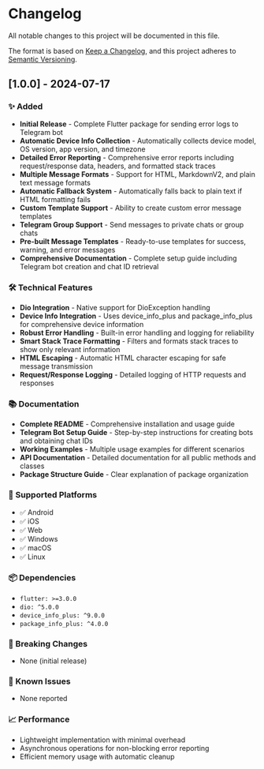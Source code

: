 # Changelog

All notable changes to this project will be documented in this file.

The format is based on [Keep a Changelog](https://keepachangelog.com/en/1.0.0/),
and this project adheres to [Semantic Versioning](https://semver.org/spec/v2.0.0.html).

## [1.0.0] - 2024-07-17

### ✨ Added
- **Initial Release** - Complete Flutter package for sending error logs to Telegram bot
- **Automatic Device Info Collection** - Automatically collects device model, OS version, app version, and timezone
- **Detailed Error Reporting** - Comprehensive error reports including request/response data, headers, and formatted stack traces
- **Multiple Message Formats** - Support for HTML, MarkdownV2, and plain text message formats
- **Automatic Fallback System** - Automatically falls back to plain text if HTML formatting fails
- **Custom Template Support** - Ability to create custom error message templates
- **Telegram Group Support** - Send messages to private chats or group chats
- **Pre-built Message Templates** - Ready-to-use templates for success, warning, and error messages
- **Comprehensive Documentation** - Complete setup guide including Telegram bot creation and chat ID retrieval

### 🛠️ Technical Features
- **Dio Integration** - Native support for DioException handling
- **Device Info Integration** - Uses device_info_plus and package_info_plus for comprehensive device information
- **Robust Error Handling** - Built-in error handling and logging for reliability
- **Smart Stack Trace Formatting** - Filters and formats stack traces to show only relevant information
- **HTML Escaping** - Automatic HTML character escaping for safe message transmission
- **Request/Response Logging** - Detailed logging of HTTP requests and responses

### 📚 Documentation
- **Complete README** - Comprehensive installation and usage guide
- **Telegram Bot Setup Guide** - Step-by-step instructions for creating bots and obtaining chat IDs
- **Working Examples** - Multiple usage examples for different scenarios
- **API Documentation** - Detailed documentation for all public methods and classes
- **Package Structure Guide** - Clear explanation of package organization

### 🚀 Supported Platforms
- ✅ Android
- ✅ iOS  
- ✅ Web
- ✅ Windows
- ✅ macOS
- ✅ Linux

### 📦 Dependencies
- `flutter: >=3.0.0`
- `dio: ^5.0.0`
- `device_info_plus: ^9.0.0`
- `package_info_plus: ^4.0.0`

### 🔧 Breaking Changes
- None (initial release)

### 🐛 Known Issues
- None reported

### 📈 Performance
- Lightweight implementation with minimal overhead
- Asynchronous operations for non-blocking error reporting
- Efficient memory usage with automatic cleanup